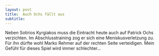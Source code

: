 ```yaml
---
layout: post
title:  Auch Ochs fällt aus
subtitle:  
---
```


Neben Sotirios Kyrgiakos muss die Eintracht heute auch auf Patrick Ochs verzichten. Im Abschlusstraining zog er sich eine Meniskusverletzung zu. Für ihn dürfte wohl Marko Rehmer auf der rechten Seite verteidigen. Mein Gefühl für dieses Spiel wird immer schlechter...


